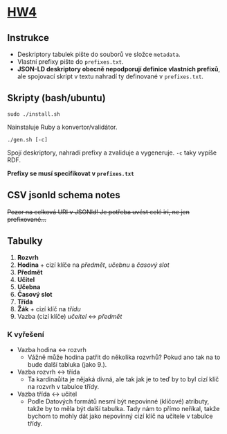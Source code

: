 # [HW4](https://jakub.xn--klmek-0sa.com/nprg036-hw4)

## Instrukce

- Deskriptory tabulek pište do souborů ve složce `metadata`.
- Vlastní prefixy pište do `prefixes.txt`.
- **JSON-LD deskriptory obecně nepodporují definice vlastních prefixů**, ale spojovací skript v textu nahradí ty definované v `prefixes.txt`.

## Skripty (bash/ubuntu)

```
sudo ./install.sh
```

Nainstaluje Ruby a konvertor/validátor.

```
./gen.sh [-c]
```

Spojí deskriptory, nahradí prefixy a zvaliduje a vygeneruje. `-c` taky vypíše RDF.

**Prefixy se musí specifikovat v `prefixes.txt`**

## CSV jsonld schema notes

~~Pozor na celková URI v JSONld! Je potřeba uvést celé iri, ne jen prefixované...~~

## Tabulky

1. **Rozvrh**
2. **Hodina** + cizí klíče na *předmět*, *učebnu* a *časový slot*
3. **Předmět**
4. **Učitel**
5. **Učebna**
6. **Časový slot**
7. **Třída**
8. **Žák** + cizí klíč na *třídu*
9. Vazba (cizí klíče) *učeitel* &harr; *předmět*

### K vyřešení

- Vazba hodina &harr; rozvrh
  - Vážně může hodina patřit do několika rozvrhů? Pokud ano tak na to bude další tabluka (jako 9.).
- Vazba rozvrh &harr; třída
  - Ta kardinaůita je nějaká divná, ale tak jak je to teď by to byl cizí klíč na rozvrh v tabulce třídy.
- Vazba třída &harr; učitel
  - Podle Datových formátů nesmí být nepovinné (klíčové) atributy, takže by to měla být další tabulka. Tady nám to přímo neříkal, takže bychom to mohly dát jako nepovinný cizí klíč na učitele v tabulce třídy.